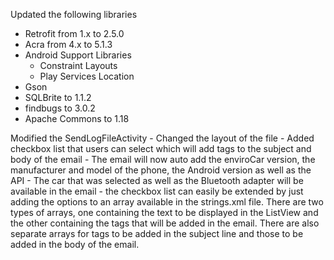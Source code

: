 Updated the following libraries 
  - Retrofit from 1.x to 2.5.0
  - Acra from 4.x to 5.1.3
  - Android Support Libraries
    - Constraint Layouts
    - Play Services Location
  - Gson
  - SQLBrite to 1.1.2
  - findbugs to 3.0.2
  - Apache Commons to 1.18
  

Modified the SendLogFileActivity
    - Changed the layout of the file
    - Added checkbox list that users can select which will add tags to the subject and body of the email
    - The email will now auto add the enviroCar version, the manufacturer and model of the phone,
        the Android version as well as the API
    - The car that was selected as well as the Bluetooth adapter will  be available in the email
    - the checkbox list can easily be extended by just adding the options to an array available in
        the strings.xml file. There are two types of arrays, one containing the text to be displayed
        in the ListView and the other containing the tags that will be added in the email.
    There are also separate arrays for tags to be added in the subject line and those to be added in the
        body of the email.
